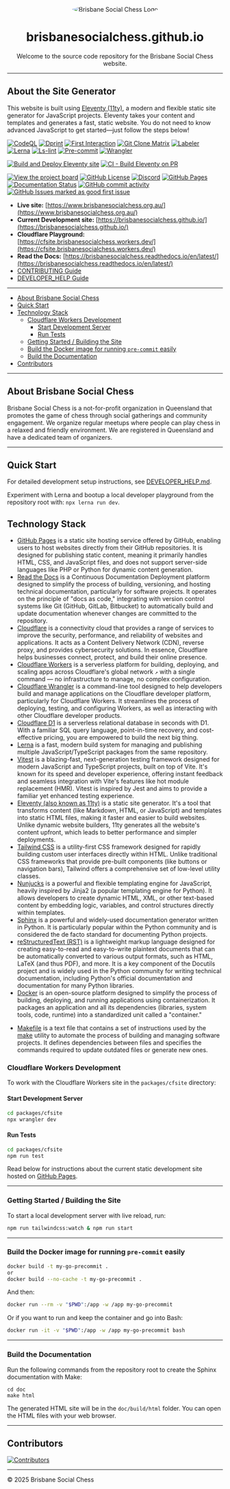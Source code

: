 <div align="center">
  <img src="https://avatars.githubusercontent.com/u/61562340?s=400&v=4" alt="Brisbane Social Chess Logo" style="border-radius: 50%;">
  <h1>brisbanesocialchess.github.io</h1>
  <p>Welcome to the source code repository for the Brisbane Social Chess website.</p>
</div>

---

## About the Site Generator

This website is built using [Eleventy (11ty)](https://www.11ty.dev/), a modern and flexible static site generator for JavaScript projects. Eleventy takes your content and templates and generates a fast, static website. You do not need to know advanced JavaScript to get started—just follow the steps below!

[![CodeQL](https://github.com/brisbanesocialchess/brisbanesocialchess.github.io/actions/workflows/codeql.yml/badge.svg)](https://github.com/brisbanesocialchess/brisbanesocialchess.github.io/actions/workflows/codeql.yml)
[![Dprint](https://github.com/brisbanesocialchess/brisbanesocialchess.github.io/actions/workflows/dprint.yml/badge.svg)](https://github.com/brisbanesocialchess/brisbanesocialchess.github.io/actions/workflows/dprint.yml)
[![First Interaction](https://github.com/brisbanesocialchess/brisbanesocialchess.github.io/actions/workflows/first-interaction.yml/badge.svg)](https://github.com/brisbanesocialchess/brisbanesocialchess.github.io/actions/workflows/first-interaction.yml)
[![Git Clone Matrix](https://github.com/brisbanesocialchess/brisbanesocialchess.github.io/actions/workflows/git-clone-matrix.yml/badge.svg)](https://github.com/brisbanesocialchess/brisbanesocialchess.github.io/actions/workflows/git-clone-matrix.yml)
[![Labeler](https://github.com/brisbanesocialchess/brisbanesocialchess.github.io/actions/workflows/labeler.yml/badge.svg)](https://github.com/brisbanesocialchess/brisbanesocialchess.github.io/actions/workflows/labeler.yml)
[![Lerna](https://github.com/brisbanesocialchess/brisbanesocialchess.github.io/actions/workflows/lerna.yml/badge.svg)](https://github.com/brisbanesocialchess/brisbanesocialchess.github.io/actions/workflows/lerna.yml)
[![Ls-lint](https://github.com/brisbanesocialchess/brisbanesocialchess.github.io/actions/workflows/ls-lint.yml/badge.svg)](https://github.com/brisbanesocialchess/brisbanesocialchess.github.io/actions/workflows/ls-lint.yml)
[![Pre-commit](https://github.com/brisbanesocialchess/brisbanesocialchess.github.io/actions/workflows/pre-commit.yml/badge.svg)](https://github.com/brisbanesocialchess/brisbanesocialchess.github.io/actions/workflows/pre-commit.yml)
[![Wrangler](https://github.com/brisbanesocialchess/brisbanesocialchess.github.io/actions/workflows/wrangler.yml/badge.svg)](https://github.com/brisbanesocialchess/brisbanesocialchess.github.io/actions/workflows/wrangler.yml)

[![Build and Deploy Eleventy site](https://github.com/brisbanesocialchess/brisbanesocialchess.github.io/actions/workflows/deploy-eleventy-site.yml/badge.svg)](https://github.com/brisbanesocialchess/brisbanesocialchess.github.io/actions/workflows/deploy-eleventy-site.yml)
[![CI - Build Eleventy on PR](https://github.com/brisbanesocialchess/brisbanesocialchess.github.io/actions/workflows/deploy-eleventy-site-on-pr.yml/badge.svg)](https://github.com/brisbanesocialchess/brisbanesocialchess.github.io/actions/workflows/deploy-eleventy-site-on-pr.yml)

[![View the project board](https://img.shields.io/badge/view_the_project_board-purple)](https://github.com/orgs/brisbanesocialchess/projects/1/)
[![GitHub License](https://img.shields.io/github/license/brisbanesocialchess/brisbanesocialchess.github.io)](LICENSE)
[![Discord](https://img.shields.io/discord/1299539471964049448?label=Discord)](https://discord.com/invite/JWBKhQmzvD)
[![GitHub Pages](https://img.shields.io/website?url=https%3A%2F%2Fbrisbanesocialchess.github.io&label=github-pages)](https://brisbanesocialchess.github.io)
[![Documentation Status](https://readthedocs.org/projects/brisbanesocialchess/badge/?version=latest)](https://brisbanesocialchess.readthedocs.io/en/latest/)
[![GitHub commit activity](https://img.shields.io/github/commit-activity/w/brisbanesocialchess/brisbanesocialchess.github.io)](https://github.com/brisbanesocialchess/brisbanesocialchess.github.io/graphs/commit-activity)
[![GitHub Issues marked as good first issue](https://img.shields.io/github/issues/brisbanesocialchess/brisbanesocialchess.github.io/good%20first%20issue?color=%237057ff)](https://github.com/brisbanesocialchess/brisbanesocialchess.github.io/issues?q=is%3Aissue%20state%3Aopen%20label%3A%22good%20first%20issue%22)

- **Live site:** [https://www.brisbanesocialchess.org.au/](https://www.brisbanesocialchess.org.au/)
- **Current Development site:** [https://brisbanesocialchess.github.io/](https://brisbanesocialchess.github.io/)
- **Cloudflare Playground:** [https://cfsite.brisbanesocialchess.workers.dev/](https://cfsite.brisbanesocialchess.workers.dev/)
- **Read the Docs:** [https://brisbanesocialchess.readthedocs.io/en/latest/](https://brisbanesocialchess.readthedocs.io/en/latest/)
- [CONTRIBUTING Guide](CONTRIBUTING.md)
- [DEVELOPER_HELP Guide](DEVELOPER_HELP.md)

---

<!-- START doctoc generated TOC please keep comment here to allow auto update -->
<!-- DON'T EDIT THIS SECTION, INSTEAD RE-RUN doctoc TO UPDATE -->

- [About Brisbane Social Chess](#about-brisbane-social-chess)
- [Quick Start](#quick-start)
- [Technology Stack](#technology-stack)
  - [Cloudflare Workers Development](#cloudflare-workers-development)
    - [Start Development Server](#start-development-server)
    - [Run Tests](#run-tests)
  - [Getting Started / Building the Site](#getting-started--building-the-site)
  - [Build the Docker image for running `pre-commit` easily](#build-the-docker-image-for-running-pre-commit-easily)
  - [Build the Documentation](#build-the-documentation)
- [Contributors](#contributors)

<!-- END doctoc generated TOC please keep comment here to allow auto update -->

---

## About Brisbane Social Chess

Brisbane Social Chess is a not-for-profit organization in Queensland that promotes the game of chess through social gatherings and community engagement.
We organize regular meetups where people can play chess in a relaxed and friendly environment.
We are registered in Queensland and have a dedicated team of organizers.

---

## Quick Start

For detailed development setup instructions, see [DEVELOPER_HELP.md](DEVELOPER_HELP.md).

Experiment with Lerna and bootup a local developer playground from the repository root with: `npx lerna run dev`.

## Technology Stack

- [GitHub Pages](https://pages.github.com/) is a static site hosting service offered by GitHub, enabling users to host websites directly from their GitHub repositories. It is designed for publishing static content, meaning it primarily handles HTML, CSS, and JavaScript files, and does not support server-side languages like PHP or Python for dynamic content generation.
- [Read the Docs](https://about.readthedocs.com/) is a Continuous Documentation Deployment platform designed to simplify the process of building, versioning, and hosting technical documentation, particularly for software projects. It operates on the principle of "docs as code," integrating with version control systems like Git (GitHub, GitLab, Bitbucket) to automatically build and update documentation whenever changes are committed to the repository.
- [Cloudflare](https://www.cloudflare.com/en-au/) is a connectivity cloud that provides a range of services to improve the security, performance, and reliability of websites and applications. It acts as a Content Delivery Network (CDN), reverse proxy, and provides cybersecurity solutions. In essence, Cloudflare helps businesses connect, protect, and build their online presence.
- [Cloudflare Workers](https://developers.cloudflare.com/workers/) is a serverless platform for building, deploying, and scaling apps across Cloudflare's global network `↗` with a single command — no infrastructure to manage, no complex configuration.
- [Cloudflare Wrangler](https://developers.cloudflare.com/workers/wrangler/) is a command-line tool designed to help developers build and manage applications on the Cloudflare developer platform, particularly for Cloudflare Workers. It streamlines the process of deploying, testing, and configuring Workers, as well as interacting with other Cloudflare developer products.
- [Cloudflare D1](https://www.cloudflare.com/en-au/developer-platform/products/d1/) is a serverless relational database in seconds with D1. With a familiar SQL query language, point-in-time recovery, and cost-effective pricing, you are empowered to build the next big thing.
- [Lerna](https://lerna.js.org/) is a fast, modern build system for managing and publishing multiple JavaScript/TypeScript packages from the same repository.
- [Vitest](https://vitest.dev/) is a blazing-fast, next-generation testing framework designed for modern JavaScript and TypeScript projects, built on top of Vite. It's known for its speed and developer experience, offering instant feedback and seamless integration with Vite's features like hot module replacement (HMR). Vitest is inspired by Jest and aims to provide a familiar yet enhanced testing experience.
- [Eleventy (also known as 11ty)](https://www.11ty.dev/) is a static site generator. It's a tool that transforms content (like Markdown, HTML, or JavaScript) and templates into static HTML files, making it faster and easier to build websites. Unlike dynamic website builders, 11ty generates all the website's content upfront, which leads to better performance and simpler deployments.
- [Tailwind CSS](https://tailwindcss.com/) is a utility-first CSS framework designed for rapidly building custom user interfaces directly within HTML. Unlike traditional CSS frameworks that provide pre-built components (like buttons or navigation bars), Tailwind offers a comprehensive set of low-level utility classes.
- [Nunjucks](https://mozilla.github.io/nunjucks/) is a powerful and flexible templating engine for JavaScript, heavily inspired by Jinja2 (a popular templating engine for Python). It allows developers to create dynamic HTML, XML, or other text-based content by embedding logic, variables, and control structures directly within templates.
- [Sphinx](https://www.sphinx-doc.org/en/master/) is a powerful and widely-used documentation generator written in Python. It is particularly popular within the Python community and is considered the de facto standard for documenting Python projects.
- [reStructuredText (RST)](https://www.sphinx-doc.org/en/master/usage/restructuredtext/basics.html) is a lightweight markup language designed for creating easy-to-read and easy-to-write plaintext documents that can be automatically converted to various output formats, such as HTML, LaTeX (and thus PDF), and more. It is a key component of the Docutils project and is widely used in the Python community for writing technical documentation, including Python's official documentation and documentation for many Python libraries.
- [Docker](https://www.docker.com/) is an open-source platform designed to simplify the process of building, deploying, and running applications using containerization. It packages an application and all its dependencies (libraries, system tools, code, runtime) into a standardized unit called a "container."

<!-- dprint-ignore-start -->

- [Makefile](https://en.wikipedia.org/wiki/Makefile) is a text file that contains a set of instructions used by the [make](<https://en.wikipedia.org/wiki/Make_(software)>) utility to automate the process of building and managing software projects. It defines dependencies between files and specifies the commands required to update outdated files or generate new ones.
<!-- dprint-ignore-end -->

### Cloudflare Workers Development

To work with the Cloudflare Workers site in the `packages/cfsite` directory:

#### Start Development Server

```bash
cd packages/cfsite
npx wrangler dev
```

#### Run Tests

```bash
cd packages/cfsite
npm run test
```

Read below for instructions about the current static development site hosted on [GitHub Pages](https://pages.github.com/).

---

### Getting Started / Building the Site

To start a local development server with live reload, run:

```bash
npm run tailwindcss:watch & npm run start
```

---

### Build the Docker image for running `pre-commit` easily

```bash
docker build -t my-go-precommit .
or
docker build --no-cache -t my-go-precommit .
```

And then:

```bash
docker run --rm -v "$PWD":/app -w /app my-go-precommit
```

Or if you want to run and keep the container and go into Bash:

```bash
docker run -it -v "$PWD":/app -w /app my-go-precommit bash
```

---

### Build the Documentation

Run the following commands from the repository root to create the Sphinx documentation with Make:

```shell
cd doc
make html
```

The generated HTML site will be in the `doc/build/html` folder.
You can open the HTML files with your web browser.

---

## Contributors

[![Contributors](https://contrib.rocks/image?repo=brisbanesocialchess/brisbanesocialchess.github.io)](https://github.com/brisbanesocialchess/brisbanesocialchess.github.io/graphs/contributors)

---

© 2025 Brisbane Social Chess
